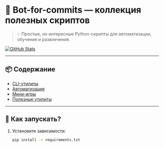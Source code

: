 # 🤖 Bot-for-commits — коллекция полезных скриптов

> 💡 Простые, но интересные Python-скрипты для автоматизации, обучения и развлечения.

<a href="https://github.com/Spector323/Bot-for-commits"> 
  <img src="https://github-readme-stats.vercel.app/api?username=Spector323&show_icons=true&theme=radical" alt="GitHub Stats" />
</a>

---

## 📦 Содержание 

- [CLI-утилиты](projects/cli/README.md)
- [Автоматизация](projects/automation/README.md)
- [Мини-игры](projects/games/README.md)
- [Полезные утилиты](projects/utils/README.md)

---

## 🚀 Как запускать?

1. Установите зависимости:
   ```bash
   pip install -r requirements.txt
